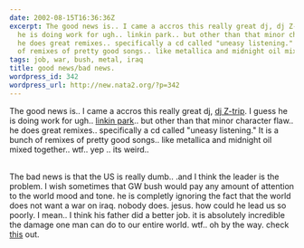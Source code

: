 ```yaml
---
date: 2002-08-15T16:36:36Z
excerpt: The good news is.. I came a accros this really great dj, dj Z-trip. I guess
  he is doing work for ugh.. linkin park.. but other than that minor character flaw..
  he does great remixes.. specifically a cd called "uneasy listening." It is a bunch
  of remixes of pretty good songs.. like metallica and midnight oil mixed toget...
tags: job, war, bush, metal, iraq
title: good news/bad news.
wordpress_id: 342
wordpress_url: http://new.nata2.org/?p=342
---
```


The good news is.. I came a accros this really great dj, <a href="http://www.djztrip.com/">dj Z-trip</a>. I guess he is doing work for ugh.. <a href="http://www.linkinpark.com/">linkin park</a>.. but other than that minor character flaw.. he does great remixes.. specifically a cd called "uneasy listening." It is a bunch of remixes of pretty good songs.. like metallica and midnight oil mixed together.. wtf.. yep .. its weird..<br/><br/>

The bad news is that the US is really dumb.. .and I think the leader is the problem. I wish sometimes that GW bush would pay any amount of attention to the world mood and tone. he is completly ignoring the fact that the world does not want a war on iraq. nobody does. jesus. how could he lead us so poorly. I mean.. I think his father did a better job. it is absolutely incredible the damage one man can do to our entire world. wtf.. oh by the way. check <a  href="http://www.worldtribune.com/worldtribune/breaking_5.html">this</a> out.


